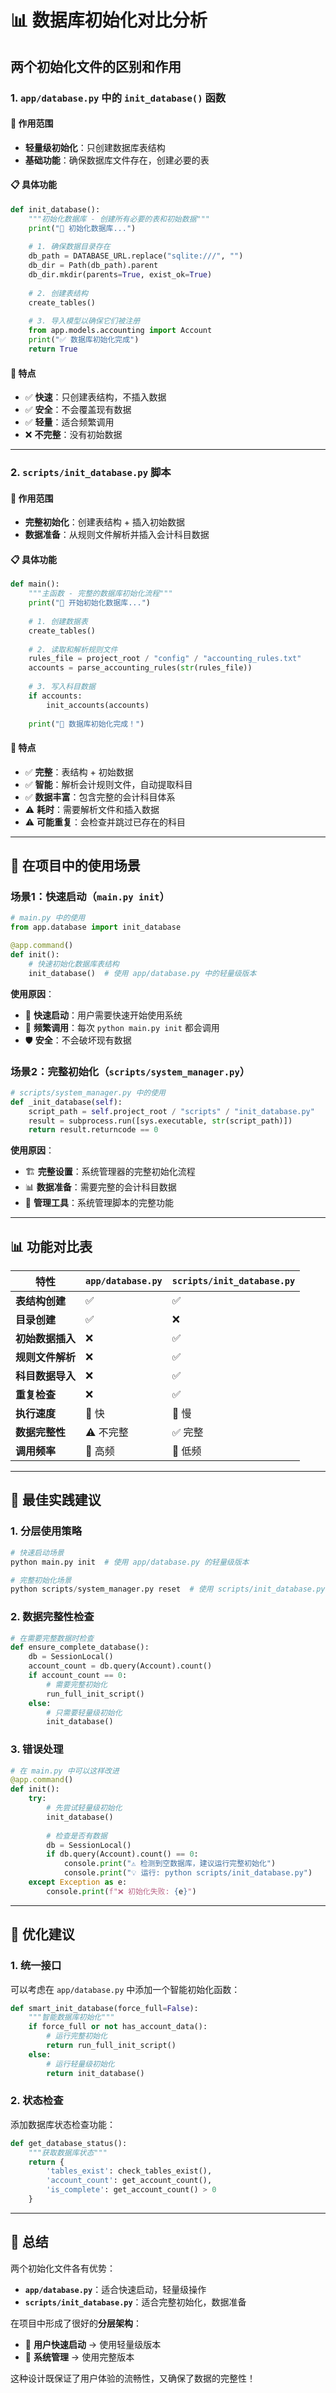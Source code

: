 # 📊 数据库初始化对比分析

## 两个初始化文件的区别和作用

### 1. `app/database.py` 中的 `init_database()` 函数

#### 🎯 **作用范围**
- **轻量级初始化**：只创建数据库表结构
- **基础功能**：确保数据库文件存在，创建必要的表

#### 📋 **具体功能**
```python
def init_database():
    """初始化数据库 - 创建所有必要的表和初始数据"""
    print("🚀 初始化数据库...")
    
    # 1. 确保数据目录存在
    db_path = DATABASE_URL.replace("sqlite:///", "")
    db_dir = Path(db_path).parent
    db_dir.mkdir(parents=True, exist_ok=True)
    
    # 2. 创建表结构
    create_tables()
    
    # 3. 导入模型以确保它们被注册
    from app.models.accounting import Account
    print("✅ 数据库初始化完成")
    return True
```

#### 🔧 **特点**
- ✅ **快速**：只创建表结构，不插入数据
- ✅ **安全**：不会覆盖现有数据
- ✅ **轻量**：适合频繁调用
- ❌ **不完整**：没有初始数据

---

### 2. `scripts/init_database.py` 脚本

#### 🎯 **作用范围**
- **完整初始化**：创建表结构 + 插入初始数据
- **数据准备**：从规则文件解析并插入会计科目数据

#### 📋 **具体功能**
```python
def main():
    """主函数 - 完整的数据库初始化流程"""
    print("🚀 开始初始化数据库...")
    
    # 1. 创建数据表
    create_tables()
    
    # 2. 读取和解析规则文件
    rules_file = project_root / "config" / "accounting_rules.txt"
    accounts = parse_accounting_rules(str(rules_file))
    
    # 3. 写入科目数据
    if accounts:
        init_accounts(accounts)
    
    print("🎉 数据库初始化完成！")
```

#### 🔧 **特点**
- ✅ **完整**：表结构 + 初始数据
- ✅ **智能**：解析会计规则文件，自动提取科目
- ✅ **数据丰富**：包含完整的会计科目体系
- ⚠️ **耗时**：需要解析文件和插入数据
- ⚠️ **可能重复**：会检查并跳过已存在的科目

---

## 🔄 在项目中的使用场景

### 场景1：快速启动（`main.py init`）
```python
# main.py 中的使用
from app.database import init_database

@app.command()
def init():
    # 快速初始化数据库表结构
    init_database()  # 使用 app/database.py 中的轻量级版本
```

**使用原因**：
- 🚀 **快速启动**：用户需要快速开始使用系统
- 🔄 **频繁调用**：每次 `python main.py init` 都会调用
- 🛡️ **安全**：不会破坏现有数据

### 场景2：完整初始化（`scripts/system_manager.py`）
```python
# scripts/system_manager.py 中的使用
def _init_database(self):
    script_path = self.project_root / "scripts" / "init_database.py"
    result = subprocess.run([sys.executable, str(script_path)])
    return result.returncode == 0
```

**使用原因**：
- 🏗️ **完整设置**：系统管理器的完整初始化流程
- 📊 **数据准备**：需要完整的会计科目数据
- 🔧 **管理工具**：系统管理脚本的完整功能

---

## 📊 功能对比表

| 特性 | `app/database.py` | `scripts/init_database.py` |
|------|------------------|---------------------------|
| **表结构创建** | ✅ | ✅ |
| **目录创建** | ✅ | ❌ |
| **初始数据插入** | ❌ | ✅ |
| **规则文件解析** | ❌ | ✅ |
| **科目数据导入** | ❌ | ✅ |
| **重复检查** | ❌ | ✅ |
| **执行速度** | 🚀 快 | 🐌 慢 |
| **数据完整性** | ⚠️ 不完整 | ✅ 完整 |
| **调用频率** | 🔄 高频 | 🔧 低频 |

---

## 🎯 最佳实践建议

### 1. **分层使用策略**
```python
# 快速启动场景
python main.py init  # 使用 app/database.py 的轻量级版本

# 完整初始化场景  
python scripts/system_manager.py reset  # 使用 scripts/init_database.py
```

### 2. **数据完整性检查**
```python
# 在需要完整数据时检查
def ensure_complete_database():
    db = SessionLocal()
    account_count = db.query(Account).count()
    if account_count == 0:
        # 需要完整初始化
        run_full_init_script()
    else:
        # 只需要轻量级初始化
        init_database()
```

### 3. **错误处理**
```python
# 在 main.py 中可以这样改进
@app.command()
def init():
    try:
        # 先尝试轻量级初始化
        init_database()
        
        # 检查是否有数据
        db = SessionLocal()
        if db.query(Account).count() == 0:
            console.print("⚠️ 检测到空数据库，建议运行完整初始化")
            console.print("💡 运行: python scripts/init_database.py")
    except Exception as e:
        console.print(f"❌ 初始化失败: {e}")
```

---

## 🔧 优化建议

### 1. **统一接口**
可以考虑在 `app/database.py` 中添加一个智能初始化函数：

```python
def smart_init_database(force_full=False):
    """智能数据库初始化"""
    if force_full or not has_account_data():
        # 运行完整初始化
        return run_full_init_script()
    else:
        # 运行轻量级初始化
        return init_database()
```

### 2. **状态检查**
添加数据库状态检查功能：

```python
def get_database_status():
    """获取数据库状态"""
    return {
        'tables_exist': check_tables_exist(),
        'account_count': get_account_count(),
        'is_complete': get_account_count() > 0
    }
```

---

## 📝 总结

两个初始化文件各有优势：

- **`app/database.py`**：适合快速启动，轻量级操作
- **`scripts/init_database.py`**：适合完整初始化，数据准备

在项目中形成了很好的**分层架构**：
- 🚀 **用户快速启动** → 使用轻量级版本
- 🔧 **系统管理** → 使用完整版本

这种设计既保证了用户体验的流畅性，又确保了数据的完整性！
